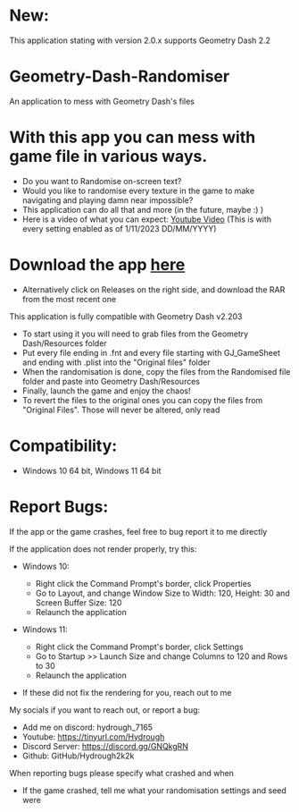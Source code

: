 # New:
This application stating with version 2.0.x supports Geometry Dash 2.2

# Geometry-Dash-Randomiser
An application to mess with Geometry Dash's files

# With this app you can mess with game file in various ways.

- Do you want to Randomise on-screen text?
- Would you like to randomise every texture in the game to make navigating and playing damn near impossible?
- This application can do all that and more (in the future, maybe :) )
- Here is a video of what you can expect: [Youtube Video](https://youtu.be/joB3ZjvAnq8) (This is with every setting enabled as of 1/11/2023 DD/MM/YYYY)

# Download the app [here](https://github.com/Hydrough2k2k/Geometry-Dash-Randomiser/releases/tag/Geometry-Dash-Ransomiser)

 - Alternatively click on Releases on the right side, and download the RAR from the most recent one

This application is fully compatible with Geometry Dash v2.203
- To start using it you will need to grab files from the Geometry Dash/Resources folder
- Put every file ending in .fnt and every file starting with GJ_GameSheet and ending with .plist into the "Original files" folder
- When the randomisation is done, copy the files from the Randomised file folder and paste into Geometry Dash/Resources
- Finally, launch the game and enjoy the chaos!
- To revert the files to the original ones you can copy the files from "Original Files". Those will never be altered, only read

# Compatibility:

- Windows 10 64 bit, Windows 11 64 bit

# Report Bugs:

If the app or the game crashes, feel free to bug report it to me directly

If the application does not render properly, try this:

 - Windows 10:
     - Right click the Command Prompt's border, click Properties
     - Go to Layout, and change Window Size to Width: 120, Height: 30 and Screen Buffer Size: 120
     - Relaunch the application

 - Windows 11:
     - Right click the Command Prompt's border, click Settings
     - Go to Startup >> Launch Size and change Columns to 120 and Rows to 30
     - Relaunch the application

 - If these did not fix the rendering for you, reach out to me

My socials if you want to reach out, or report a bug:
 - Add me on discord: hydrough_7165
 - Youtube: https://tinyurl.com/Hydrough
 - Discord Server: https://discord.gg/GNQkgRN
 - Github: GitHub/Hydrough2k2k

When reporting bugs please specify what crashed and when
 - If the game crashed, tell me what your randomisation settings and seed were
